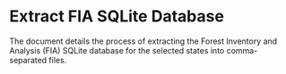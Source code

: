 # Extract FIA SQLite Database

The document details the process of extracting the Forest Inventory and Analysis (FIA) SQLite database for the selected states into comma-separated files. 
